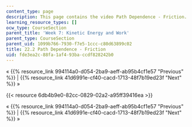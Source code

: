 ```yaml
---
content_type: page
description: This page contains the video Path Dependence - Friction.
learning_resource_types: []
ocw_type: CourseSection
parent_title: 'Week 7: Kinetic Energy and Work'
parent_type: CourseSection
parent_uid: 1099b766-7930-f7e5-1ccc-c80d63899c02
title: 22.2 Path Dependence - Friction
uid: fde3ea2c-88fa-1af4-93ba-ccdf828242b0
---
```


« {{% resource_link 994114a0-d054-2ba9-aeff-ab95b4cf1e57 "Previous" %}} | {{% resource_link 41d6991e-cf40-cacd-1713-48f7b19ed23f "Next" %}} »

{{< resource 6db4b9e0-82cc-0829-02a2-a95ff39416ea >}}

« {{% resource_link 994114a0-d054-2ba9-aeff-ab95b4cf1e57 "Previous" %}} | {{% resource_link 41d6991e-cf40-cacd-1713-48f7b19ed23f "Next" %}} »